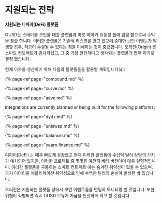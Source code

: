 # 지원되는 전략

**지원되는 디파이(DeFi) 플랫폼**

OUSD는 스테이블 코인을 대출 플랫폼과 마켓 메이커 유동성 풀에 입금 함으로써 수익을 창출 합니다. 이러한 플랫폼은 기술적 리스크를 안고 있으며 중대한 보안 이벤트가 발생할 경우, 자금이 손실될 수 있다는 점을 이해하는 것이 중요합니다. 오리진(Origin) 은 스마트 컨트랙트가 감사되었고, 그 중 가장 안전하다고 생각되는 플랫폼과 협력 하기로 결정 했습니다.

현재 이자를 생산하기 위해 다음의 플랫폼들을 활용할 계획입니다\(s\):

{% page-ref page="compound.md" %}

{% page-ref page="curve.md" %}

{% page-ref page="aave.md" %}

Integrations are currently planned or being built for the following platforms:

{% page-ref page="dydx.md" %}

{% page-ref page="uniswap.md" %}

{% page-ref page="balancer.md" %}

{% page-ref page="yearn.finance.md" %}

디파이(DeFi) 는 매우 빠르게 성장했고 현재 이러한 플랫폼에 수십억 달러 상당의 가치가 예치되어 있지만, 이러한 프로젝트 중 몇몇은 여전히 베타 버전이며 매우 실험적입니다. 이러한 플랫폼을 구동하는 스마트 컨트랙트 에는 숨겨진 취약성이 있을 수 있으며, 과거 이더리움 애플리케이션 취약성으로 인해 수백만 달러의 손실이 발생한 바 있습니다.

오리진은 지원되는 플랫폼 상에서 보안 이벤트들을 면밀히 모니터링 할 것입니다. 또한, 위협이 식별되면 즉시 OUSD 보유자 자금을 안전하게 확보 할 것입니다.



